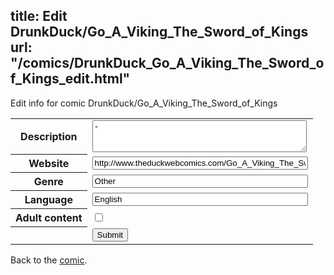 title: Edit DrunkDuck/Go_A_Viking_The_Sword_of_Kings
url: "/comics/DrunkDuck_Go_A_Viking_The_Sword_of_Kings_edit.html"
---
Edit info for comic DrunkDuck/Go_A_Viking_The_Sword_of_Kings

<form name="comic" action="http://gaepostmail.appspot.com/comic/" method="post">
<table class="comicinfo">
<tr>
<th>Description</th><td><textarea name="description" cols="40" rows="3">-</textarea></td>
</tr>
<tr>
<th>Website</th><td><input type="text" name="url" value="http://www.theduckwebcomics.com/Go_A_Viking_The_Sword_of_Kings/" size="40"/></td>
</tr>
<tr>
<th>Genre</th><td><input type="text" name="genre" value="Other" size="40"/></td>
</tr>
<tr>
<th>Language</th><td><input type="text" name="language" value="English" size="40"/></td>
</tr>
<tr>
<th>Adult content</th><td><input type="checkbox" name="adult" value="adult" /></td>
</tr>
<tr>
<th></th><td>
<input type="hidden" name="comic" value="DrunkDuck_Go_A_Viking_The_Sword_of_Kings" />
<input type="submit" name="submit" value="Submit" />
</td>
</tr>
</table>
</form>

Back to the [comic](DrunkDuck_Go_A_Viking_The_Sword_of_Kings.html).
